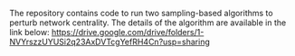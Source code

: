The repository contains code to run two sampling-based algorithms to perturb network centrality. The details of the algorithm are available in the link below:
https://drive.google.com/drive/folders/1-NVYrszzUYUSi2q23AxDVTcgYefRH4Cn?usp=sharing
